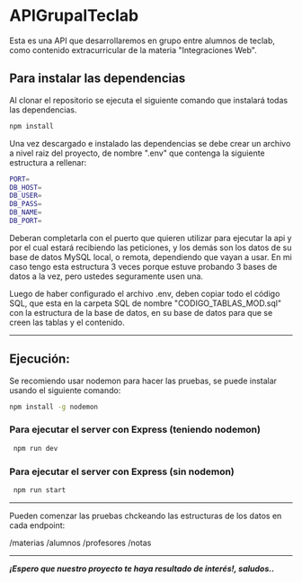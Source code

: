 # APIGrupalTeclab
Esta es una API que desarrollaremos en grupo entre alumnos de teclab, como contenido extracurricular de la materia "Integraciones Web".


## Para instalar las dependencias

Al clonar el repositorio se ejecuta el siguiente comando que instalará todas las dependencias.

```bash
npm install
```

Una vez descargado e instalado las dependencias se debe crear un archivo a nivel raiz del proyecto, de nombre ".env" que contenga la siguiente estructura a rellenar:

```bash
PORT=
DB_HOST=
DB_USER=
DB_PASS=
DB_NAME=
DB_PORT=
```

Deberan completarla con el puerto que quieren utilizar para ejecutar la api y por el cual estará recibiendo las peticiones, y los demás son los datos de su base de datos MySQL local, o remota, dependiendo que vayan a usar. En mi caso tengo esta estructura 3 veces porque estuve probando 3 bases de datos a la vez, pero ustedes seguramente usen una.

Luego de haber configurado el archivo .env, deben copiar todo el código SQL, que esta en la carpeta SQL de nombre "CODIGO_TABLAS_MOD.sql" con la estructura de la base de datos, en su base de datos para que se creen las tablas y el contenido.

---

## Ejecución:

Se recomiendo usar nodemon para hacer las pruebas, se puede instalar usando el siguiente comando:

```bash
npm install -g nodemon
```

### Para ejecutar el server con Express (teniendo nodemon)

```bash
 npm run dev
```


### Para ejecutar el server con Express (sin nodemon)

```bash
 npm run start
```

---

Pueden comenzar las pruebas chckeando las estructuras de los datos en cada endpoint:

/materias
/alumnos
/profesores
/notas

---

<em><b>¡Espero que nuestro proyecto te haya resultado de interés!,  saludos..</b></em>